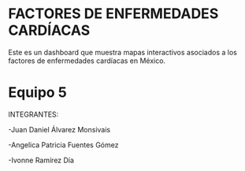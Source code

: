 # FACTORES DE ENFERMEDADES CARDÍACAS
Este es un dashboard que muestra mapas interactivos asociados a los factores de enfermedades cardíacas en México.

# Equipo 5
INTEGRANTES: 

-Juan Daniel Álvarez Monsivais

-Angelica Patricia Fuentes Gómez

-Ivonne Ramírez Día
